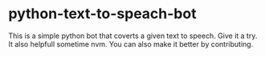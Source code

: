 # python-text-to-speach-bot
This is a simple python bot that coverts a given text to speech. Give it a try. It also helpfull sometime nvm. You can also make it better by contributing.

